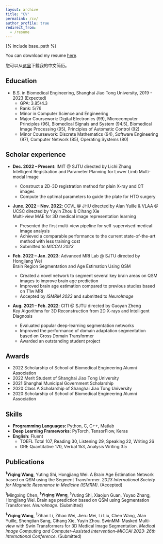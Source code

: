 ```yaml
---
layout: archive
title: "CV"
permalink: /cv/
author_profile: true
redirect_from:
  - /resume
---
```


{% include base_path %}

You can download my resume [here](https://yqwang01.github.io/files/resume_ENG.pdf).

您可以从[这里](https://yqwang01.github.io/files/resume_CHN.pdf)下载我的中文简历。

## Education

* B.S. in Biomedical Engineering, Shanghai Jiao Tong University, 2019 - 2023 (Expected)
  * GPA: 3.85/4.3
  * Rank: 5/76
  * Minor in Computer Science and Engineering
  * Major Coursework: Digital Electronics (99), Microcomputer Principles (96), Biomedical Signals and System (94.5), Biomedical Image Processing (95), Principles of Automatic Control (92)
  * Minor Coursework: Discrete Mathematics (94), Software Engineering (87), Computer Network (85), Operating Systems (80)

## Scholar experience

* **Dec. 2022 – Present**: IMIT @ SJTU directed by Lichi Zhang \
  Intelligent Registration and Parameter Planning for Lower Limb Multi-modal Image
  * Construct a 2D-3D registration method for plain X-ray and CT images
  * Compute the optimal parameters to guide the plate for HTO surgery

* **June. 2022 – Nov. 2022**: CCVL @ JHU directed by Alan Yuille & VLAA @ UCSC directed by Yuyin Zhou & Cihang Xie \
  Multi-view MAE for 3D medical image representation learning
  * Presented the first multi-view pipeline for self-supervised medical image analysis
  * Achieved a comparable performance to the current state-of-the-art method with less training cost
  * Submitted to *MICCAI 2023*

* **Feb. 2022 – Jan. 2023**: Advanced MRI Lab @ SJTU directed by Hongjiang Wei \
  Brain Region Segmentation and Age Estimation Using QSM
  *  Created a novel network to segment several key brain areas on QSM images to improve brain age prediction
  *  Improved brain age estimation compared to previous studies based on T1w MRI
  *  Accepted by *ISMRM 2023* and submitted to *NeuroImage*

* **Aug. 2021 – Feb. 2022**: CITI @ SJTU directed by Guoyan Zheng \
  Key Algorithms for 3D Reconstruction from 2D X-rays and Intelligent Diagnosis
  *  Evaluated popular deep-learning segmentation networks
  *  Improved the performance of domain adaptation segmentation based on Cross Domain Transformer
  *  Awarded an outstanding student project

## Awards

* 2022 Scholarship of School of Biomedical Engineering Alumni Association
* 2022 Merit Student of Shanghai Jiao Tong University
* 2021 Shanghai Municipal Government Scholarship
* 2020 Class A Scholarship of Shanghai Jiao Tong University
* 2020 Scholarship of School of Biomedical Engineering Alumni Association
  
## Skills

* **Programming Languages:** Python, C, C++, Matlab
* **Deep Learning Frameworks:** PyTorch, TensorFlow, Keras
* **English:** Fluent
  * TOEFL Total 107, Reading 30, Listening 29, Speaking 22, Writing 26
  * GRE Quantitative 170, Verbal 153, Analysis Writing 3.5

## Publications

**<sup>1</sup>Yiqing Wang**, Yuting Shi, Hongjiang Wei. A Brain Age Estimation Network based on QSM using the Segment Transformer. *2023 International Society for Magnetic Resonance in Medicine (ISMRM)*. (Accepted)

<sup>1</sup>Mingxing Chen, **<sup>1</sup>Yiqing Wang**, <sup>1</sup>Yuting Shi, Xiaojun Guan, Yuyao Zhang, Hongjiang Wei. Brain age prediction based on QSM using Segmentation Transformer. *NeuroImage*. (Submitted)

**<sup>1</sup>Yiqing Wang**, <sup>1</sup>Zihan Li, Zihao Wei, Jieru Mei, Li Liu, Chen Wang, Alan Yuille, Shengtian Sang, Cihang Xie, Yuyin Zhou. SwinMM: Masked Multi-view with Swin Transformers for 3D Medical Image Segmentation. *Medical Image Computing and Computer-Assisted Intervention–MICCAI 2023: 26th International Conference*. (Submitted)

  
<!-- Talks
======
  <ul>{% for post in site.talks %}
    {% include archive-single-talk-cv.html %}
  {% endfor %}</ul>
  
Teaching
======
  <ul>{% for post in site.teaching %}
    {% include archive-single-cv.html %}
  {% endfor %}</ul>
  
Service and leadership
======
* Currently signed in to 43 different slack teams
 -->
